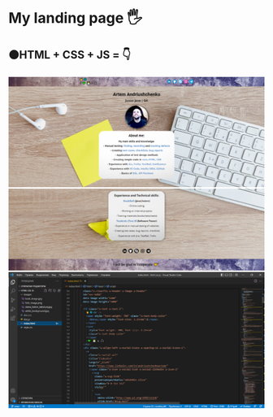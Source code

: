 <h1 align>My landing page 🖐</h1>
<h2>🟠HTML + CSS + JS = 👇</h2>
<h3><a href=</strong></a></h3>
<img src="images readme file/1.png" alt="Logo">
<img src="images readme file/2.png" alt="Logo">
<img src="images readme file/3.png" alt="Logo">


